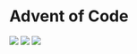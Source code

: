 # Advent of Code

![](https://img.shields.io/badge/day%20📅-13-blue)
![](https://img.shields.io/badge/stars%20⭐-6-yellow)
![](https://img.shields.io/badge/days%20completed-3-red)